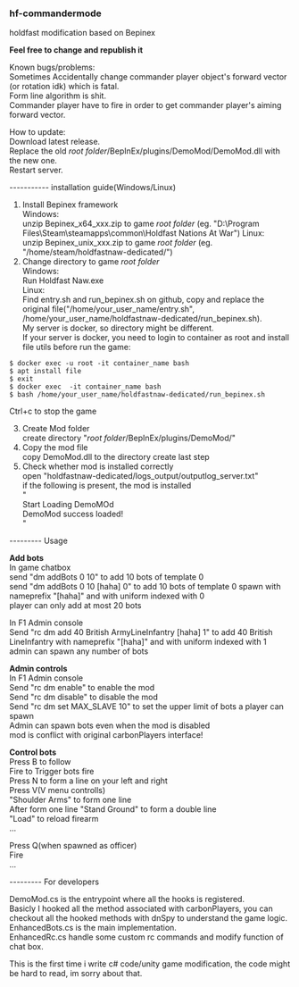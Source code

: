### hf-commandermode
holdfast modification based on Bepinex

**Feel free to change and republish it**  

Known bugs/problems:  
  Sometimes Accidentally change commander player object's forward vector (or rotation idk) which is fatal.   
  Form line algorithm is shit.  
  Commander player have to fire in order to get commander player's aiming forward vector. 
  
How to update:  
  Download latest release.  
  Replace the old *root folder*/BepInEx/plugins/DemoMod/DemoMod.dll with the new one.  
  Restart server.  
  
----------- installation guide(Windows/Linux)

1. Install Bepinex framework  
Windows:  
unzip Bepinex_x64_xxx.zip to game *root folder* (eg. "D:\Program Files\Steam\steamapps\common\Holdfast Nations At War\") 
Linux:  
unzip Bepinex_unix_xxx.zip to game *root folder* (eg. "/home/steam/holdfastnaw-dedicated/")  
2. Change directory to game *root folder*  
Windows:  
Run Holdfast Naw.exe  
Linux:  
Find entry.sh and run_bepinex.sh on github, copy and replace the original file("/home/your_user_name/entry.sh", /home/your_user_name/holdfastnaw-dedicated/run_bepinex.sh).  
My server is docker, so directory might be  different.  
If your server is docker, you need to login to container as root and  install file utils before run the game:  
```
$ docker exec -u root -it container_name bash   
$ apt install file  
$ exit  
$ docker exec  -it container_name bash  
$ bash /home/your_user_name/holdfastnaw-dedicated/run_bepinex.sh  
```
Ctrl+c to stop the game   

3. Create Mod folder  
create directory "*root folder*/BepInEx/plugins/DemoMod/"  
4. Copy the mod file  
copy DemoMod.dll to the directory create last step  
5. Check whether mod is installed correctly  
open "holdfastnaw-dedicated/logs_output/outputlog_server.txt"  
if the following is present, the mod is installed  
"  
Start Loading DemoMOd  
DemoMod success loaded!  
"  

--------- Usage

**Add bots**  
In game chatbox  
send "dm addBots 0 10" to add 10 bots of template 0  
send "dm addBots 0 10 [haha] 0" to add 10 bots of template 0 spawn with nameprefix  "[haha]" and with uniform indexed with 0  
player can only add at most 20 bots  
  
In F1 Admin console  
Send "rc dm add 40 British ArmyLineInfantry [haha] 1" to add 40 British LineInfantry with nameprefix  "[haha]" and with uniform indexed with 1  
admin can spawn any number of bots  

**Admin controls**  
In F1 Admin console  
Send "rc dm enable" to enable the mod  
Send "rc dm disable" to disable the mod  
Send "rc dm set MAX_SLAVE 10" to set the upper limit of bots a player can spawn  
Admin can spawn bots even when the mod is disabled  
mod is conflict with original carbonPlayers interface!  

**Control bots**  
Press B to follow  
Fire to Trigger bots fire  
Press N to form a line on your left and right  
Press V(V menu controlls)  
"Shoulder Arms" to form one line  
After form one line "Stand Ground" to form a double line  
"Load" to reload firearm  
...  
  
Press Q(when spawned as officer)  
Fire  
...  
  
--------- For developers    
  
DemoMod.cs is the entrypoint where all the hooks is registered.  
Basicly I hooked all the method associated with carbonPlayers, you can checkout all the hooked methods with dnSpy to understand the game logic.  
EnhancedBots.cs is the main implementation.  
EnhancedRc.cs handle some custom rc commands and modify function of chat box.   
  
This is the first time i write c# code/unity game modification, the code might be hard to read, im sorry about that.  
